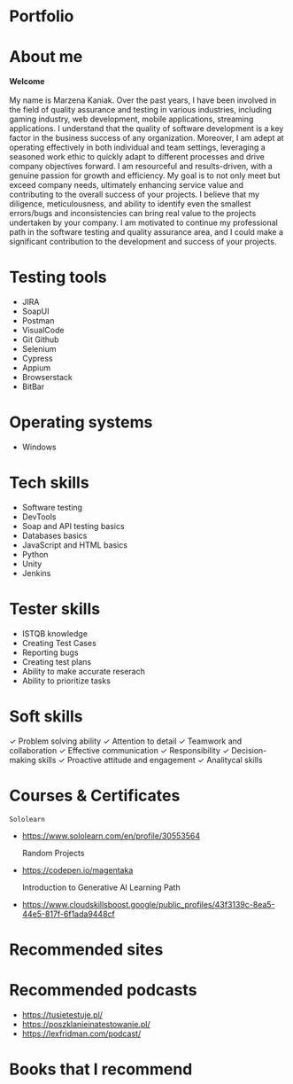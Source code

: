 # Portfolio
# About me 
<b> Welcome </b> <br><br>
My name is Marzena Kaniak. Over the past years, I have been involved in the field of quality assurance
and testing in various industries, including  gaming industry, web development,
mobile applications, streaming applications. I understand that the quality of software
development is a key factor in the business success of any organization.
Moreover, I am adept at operating effectively in both individual and team
settings, leveraging a seasoned work ethic to quickly adapt to different
processes and drive company objectives forward. I am resourceful and
results-driven, with a genuine passion for growth and efficiency. My goal is
to not only meet but exceed company needs, ultimately enhancing service
value and contributing to the overall success of your projects.
I believe that my diligence, meticulousness, and ability to identify even the
smallest errors/bugs and inconsistencies can bring real value to the projects
undertaken by your company. I am motivated to continue my professional
path in the software testing and quality assurance area, and I could make a
significant contribution to the development and success of your projects.

# Testing tools
- JIRA
- SoapUI
- Postman
- VisualCode
- Git Github
- Selenium
- Cypress
- Appium
- Browserstack
- BitBar

# Operating systems
- Windows
  
# Tech skills
- Software testing
- DevTools
- Soap and API testing basics
- Databases basics
- JavaScript and HTML basics
- Python
- Unity
- Jenkins

# Tester skills
- ISTQB knowledge
- Creating Test Cases
- Reporting bugs
- Creating test plans
- Ability to make accurate reserach
- Ability to prioritize tasks

# Soft skills
✓ Problem solving ability
✓ Attention to detail
✓ Teamwork and collaboration
✓ Effective communication
✓ Responsibility
✓ Decision-making skills
✓ Proactive attitude and engagement
✓ Analitycal skills

# Courses & Certificates

    Sololearn
- https://www.sololearn.com/en/profile/30553564

  Random Projects
- https://codepen.io/magentaka

  Introduction to Generative AI Learning Path
- https://www.cloudskillsboost.google/public_profiles/43f3139c-8ea5-44e5-817f-6f1ada9448cf

# Recommended sites

# Recommended podcasts
- https://tusietestuje.pl/
- https://poszklanieinatestowanie.pl/
- https://lexfridman.com/podcast/

# Books that I recommend




